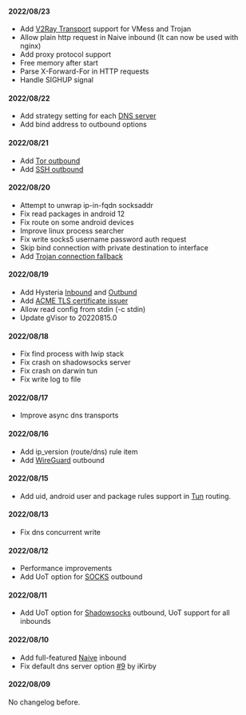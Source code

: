 #### 2022/08/23

* Add [V2Ray Transport](/configuration/shared/v2ray-transport) support for VMess and Trojan
* Allow plain http request in Naive inbound (It can now be used with nginx)
* Add proxy protocol support
* Free memory after start
* Parse X-Forward-For in HTTP requests
* Handle SIGHUP signal

#### 2022/08/22

* Add strategy setting for each [DNS server](/configuration/dns/server)
* Add bind address to outbound options

#### 2022/08/21

* Add [Tor outbound](/configuration/outbound/tor)
* Add [SSH outbound](/configuration/outbound/ssh)

#### 2022/08/20

* Attempt to unwrap ip-in-fqdn socksaddr
* Fix read packages in android 12
* Fix route on some android devices
* Improve linux process searcher
* Fix write socks5 username password auth request
* Skip bind connection with private destination to interface
* Add [Trojan connection fallback](/configuration/inbound/trojan#fallback)

#### 2022/08/19

* Add Hysteria [Inbound](/configuration/inbound/hysteria) and [Outbund](/configuration/outbound/hysteria)
* Add [ACME TLS certificate issuer](/configuration/shared/tls)
* Allow read config from stdin (-c stdin)
* Update gVisor to 20220815.0

#### 2022/08/18

* Fix find process with lwip stack
* Fix crash on shadowsocks server
* Fix crash on darwin tun
* Fix write log to file

#### 2022/08/17

* Improve async dns transports

#### 2022/08/16

* Add ip_version (route/dns) rule item
* Add [WireGuard](/configuration/outbound/wireguard) outbound

#### 2022/08/15

* Add uid, android user and package rules support in [Tun](/configuration/inbound/tun) routing.

#### 2022/08/13

* Fix dns concurrent write

#### 2022/08/12

* Performance improvements
* Add UoT option for [SOCKS](/configuration/outbound/socks) outbound

#### 2022/08/11

* Add UoT option for [Shadowsocks](/configuration/outbound/shadowsocks) outbound, UoT support for all inbounds

#### 2022/08/10

* Add full-featured [Naive](/configuration/inbound/naive) inbound
* Fix default dns server option [#9] by iKirby

#### 2022/08/09

No changelog before.

[#9]: https://github.com/SagerNet/sing-box/pull/9